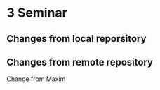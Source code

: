 # 3 Seminar

## Changes from local reporsitory


## Changes from remote repository


Change from Maxim